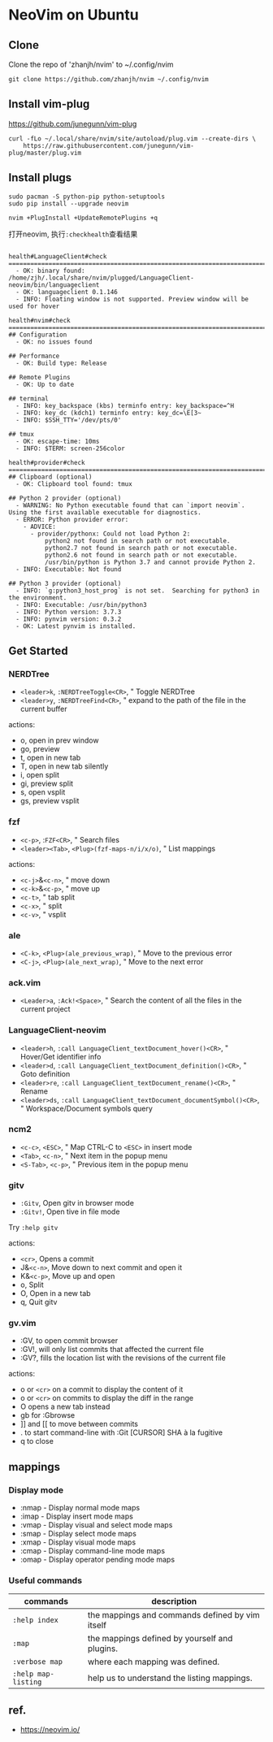 # NeoVim on Ubuntu

## Clone

Clone the repo of 'zhanjh/nvim' to ~/.config/nvim

```
git clone https://github.com/zhanjh/nvim ~/.config/nvim
```

## Install vim-plug

<https://github.com/junegunn/vim-plug>

```
curl -fLo ~/.local/share/nvim/site/autoload/plug.vim --create-dirs \
    https://raw.githubusercontent.com/junegunn/vim-plug/master/plug.vim
```

## Install plugs

```shell
sudo pacman -S python-pip python-setuptools
sudo pip install --upgrade neovim
```

```shell
nvim +PlugInstall +UpdateRemotePlugins +q
```

打开neovim, 执行`:checkhealth`查看结果

```

health#LanguageClient#check
========================================================================
  - OK: binary found: /home/zjh/.local/share/nvim/plugged/LanguageClient-neovim/bin/languageclient
  - OK: languageclient 0.1.146
  - INFO: Floating window is not supported. Preview window will be used for hover

health#nvim#check
========================================================================
## Configuration
  - OK: no issues found

## Performance
  - OK: Build type: Release

## Remote Plugins
  - OK: Up to date

## terminal
  - INFO: key_backspace (kbs) terminfo entry: key_backspace=^H
  - INFO: key_dc (kdch1) terminfo entry: key_dc=\E[3~
  - INFO: $SSH_TTY='/dev/pts/0'

## tmux
  - OK: escape-time: 10ms
  - INFO: $TERM: screen-256color

health#provider#check
========================================================================
## Clipboard (optional)
  - OK: Clipboard tool found: tmux

## Python 2 provider (optional)
  - WARNING: No Python executable found that can `import neovim`. Using the first available executable for diagnostics.
  - ERROR: Python provider error:
    - ADVICE:
      - provider/pythonx: Could not load Python 2:
          python2 not found in search path or not executable.
          python2.7 not found in search path or not executable.
          python2.6 not found in search path or not executable.
          /usr/bin/python is Python 3.7 and cannot provide Python 2.
  - INFO: Executable: Not found

## Python 3 provider (optional)
  - INFO: `g:python3_host_prog` is not set.  Searching for python3 in the environment.
  - INFO: Executable: /usr/bin/python3
  - INFO: Python version: 3.7.3
  - INFO: pynvim version: 0.3.2
  - OK: Latest pynvim is installed.

```

## Get Started


### NERDTree

* `<leader>k`,   `:NERDTreeToggle<CR>`, " Toggle NERDTree
* `<leader>y`,   `:NERDTreeFind<CR>`,   " expand to the path of the file in the current buffer

actions:

* o,  open in prev window
* go, preview
* t,  open in new tab
* T,  open in new tab silently
* i,  open split
* gi, preview split
* s,  open vsplit
* gs, preview vsplit

### fzf

* `<c-p>`,         :`FZF<CR>`,                 " Search files
* `<leader><Tab>`, `<Plug>(fzf-maps-n/i/x/o)`, " List mappings

actions:

* `<c-j>`&`<c-n>`, " move down
* `<c-k>`&`<c-p>`, " move up
* `<c-t>`,         " tab split
* `<c-x>`,         " split
* `<c-v>`,         " vsplit

### ale

* `<C-k>`, `<Plug>(ale_previous_wrap)`, " Move to the previous error
* `<C-j>`, `<Plug>(ale_next_wrap)`,     " Move to the next error

### ack.vim

* `<Leader>a`, `:Ack!<Space>`, " Search the content of all the files in the current project


### LanguageClient-neovim

* `<leader>h`,  `:call LanguageClient_textDocument_hover()<CR>`,          " Hover/Get identifier info
* `<leader>d`,  `:call LanguageClient_textDocument_definition()<CR>`,     " Goto definition
* `<leader>re`, `:call LanguageClient_textDocument_rename()<CR>`,         " Rename
* `<leader>ds`, `:call LanguageClient_textDocument_documentSymbol()<CR>`, " Workspace/Document symbols query


### ncm2

* `<c-c>`,   `<ESC>`, " Map CTRL-C to `<ESC>` in insert mode
* `<Tab>`,   `<c-n>`, " Next item in the popup menu
* `<S-Tab>`, `<c-p>`, " Previous item in the popup menu

### gitv

* `:Gitv`, Open gitv in browser mode
* `:Gitv!`, Open tive in file mode

Try `:help gitv`

actions:

* `<cr>`, Opens a commit
* J&`<c-n>`, Move down to next commit and open it
* K&`<c-p>`, Move up and open
* o, Split
* O, Open in a new tab
* q, Quit gitv

### gv.vim

* :GV,  to open commit browser
* :GV!, will only list commits that affected the current file
* :GV?, fills the location list with the revisions of the current file

actions:

* o or `<cr>` on a commit to display the content of it
* o or `<cr>` on commits to display the diff in the range
* O opens a new tab instead
* gb for :Gbrowse
* ]] and [[ to move between commits
* . to start command-line with :Git [CURSOR] SHA à la fugitive
* q to close


## mappings

### Display mode

* :nmap - Display normal mode maps
* :imap - Display insert mode maps
* :vmap - Display visual and select mode maps
* :smap - Display select mode maps
* :xmap - Display visual mode maps
* :cmap - Display command-line mode maps
* :omap - Display operator pending mode maps


### Useful commands

| commands            | description                                     |
| ---                 | ---                                             |
| `:help index`       | the mappings and commands defined by vim itself |
| `:map`              | the mappings defined by yourself and plugins.   |
| `:verbose map`      | where each mapping was defined.                 |
| `:help map-listing` | help us to understand the listing mappings.     |

## ref.

* <https://neovim.io/>
